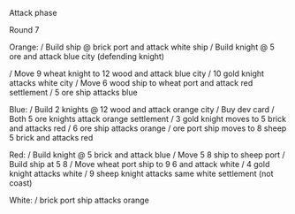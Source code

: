 
Attack phase

Round 7

Orange:
/	Build ship @ brick port and attack white ship
/	Build knight @ 5 ore and attack blue city (defending knight)

/	Move 9 wheat knight to 12 wood and attack blue city
/	10 gold knight attacks white city
/	Move 6 wood ship to wheat port and attack red settlement
/	5 ore ship attacks blue

Blue:
/	Build 2 knights @ 12 wood and attack orange city
/	Buy dev card
/	Both 5 ore knights attack orange settlement
/	3 gold knight moves to 5 brick and attacks red
/	6 ore ship attacks orange
/	ore port ship moves to 8 sheep 5 brick and attacks red

Red:
/	Build knight @ 5 brick and attack blue
/	Move 5 8 ship to sheep port
/	Build ship at 5 8 
/	Move wheat port ship to 9 6 and attack white
/	4 gold knight attacks white
/	9 sheep knight attacks same white settlement (not coast)

White:
/	brick port ship attacks orange


